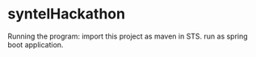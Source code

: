 # syntelHackathon
Running the program:
import this project as maven in STS.
run as spring boot application. 
